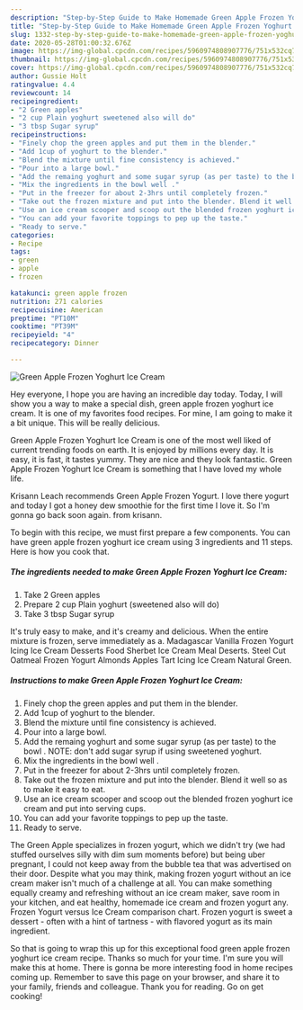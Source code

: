 ```yaml
---
description: "Step-by-Step Guide to Make Homemade Green Apple Frozen Yoghurt Ice Cream"
title: "Step-by-Step Guide to Make Homemade Green Apple Frozen Yoghurt Ice Cream"
slug: 1332-step-by-step-guide-to-make-homemade-green-apple-frozen-yoghurt-ice-cream
date: 2020-05-28T01:00:32.676Z
image: https://img-global.cpcdn.com/recipes/5960974808907776/751x532cq70/green-apple-frozen-yoghurt-ice-cream-recipe-main-photo.jpg
thumbnail: https://img-global.cpcdn.com/recipes/5960974808907776/751x532cq70/green-apple-frozen-yoghurt-ice-cream-recipe-main-photo.jpg
cover: https://img-global.cpcdn.com/recipes/5960974808907776/751x532cq70/green-apple-frozen-yoghurt-ice-cream-recipe-main-photo.jpg
author: Gussie Holt
ratingvalue: 4.4
reviewcount: 14
recipeingredient:
- "2 Green apples"
- "2 cup Plain yoghurt sweetened also will do"
- "3 tbsp Sugar syrup"
recipeinstructions:
- "Finely chop the green apples and put them in the blender."
- "Add 1cup of yoghurt to the blender."
- "Blend the mixture until fine consistency is achieved."
- "Pour into a large bowl."
- "Add the remaing yoghurt and some sugar syrup (as per taste) to the bowl . NOTE: don&#39;t add sugar syrup if using sweetened yoghurt."
- "Mix the ingredients in the bowl well ."
- "Put in the freezer for about 2-3hrs until completely frozen."
- "Take out the frozen mixture and put into the blender. Blend it well so as to make it easy to eat."
- "Use an ice cream scooper and scoop out the blended frozen yoghurt ice cream and put into serving cups."
- "You can add your favorite toppings to pep up the taste."
- "Ready to serve."
categories:
- Recipe
tags:
- green
- apple
- frozen

katakunci: green apple frozen 
nutrition: 271 calories
recipecuisine: American
preptime: "PT10M"
cooktime: "PT39M"
recipeyield: "4"
recipecategory: Dinner

---
```



![Green Apple Frozen Yoghurt Ice Cream](https://img-global.cpcdn.com/recipes/5960974808907776/751x532cq70/green-apple-frozen-yoghurt-ice-cream-recipe-main-photo.jpg)

Hey everyone, I hope you are having an incredible day today. Today, I will show you a way to make a special dish, green apple frozen yoghurt ice cream. It is one of my favorites food recipes. For mine, I am going to make it a bit unique. This will be really delicious.

Green Apple Frozen Yoghurt Ice Cream is one of the most well liked of current trending foods on earth. It is enjoyed by millions every day. It is easy, it is fast, it tastes yummy. They are nice and they look fantastic. Green Apple Frozen Yoghurt Ice Cream is something that I have loved my whole life.

Krisann Leach recommends Green Apple Frozen Yogurt. I love there yogurt and today I got a honey dew smoothie for the first time I love it. So I&#39;m gonna go back soon again. from krisann.


To begin with this recipe, we must first prepare a few components. You can have green apple frozen yoghurt ice cream using 3 ingredients and 11 steps. Here is how you cook that.

<!--inarticleads1-->

##### The ingredients needed to make Green Apple Frozen Yoghurt Ice Cream:

1. Take 2 Green apples
1. Prepare 2 cup Plain yoghurt (sweetened also will do)
1. Take 3 tbsp Sugar syrup


It&#39;s truly easy to make, and it&#39;s creamy and delicious. When the entire mixture is frozen, serve immediately as a. Madagascar Vanilla Frozen Yogurt Icing Ice Cream Desserts Food Sherbet Ice Cream Meal Deserts. Steel Cut Oatmeal Frozen Yogurt Almonds Apples Tart Icing Ice Cream Natural Green. 

<!--inarticleads2-->

##### Instructions to make Green Apple Frozen Yoghurt Ice Cream:

1. Finely chop the green apples and put them in the blender.
1. Add 1cup of yoghurt to the blender.
1. Blend the mixture until fine consistency is achieved.
1. Pour into a large bowl.
1. Add the remaing yoghurt and some sugar syrup (as per taste) to the bowl . NOTE: don&#39;t add sugar syrup if using sweetened yoghurt.
1. Mix the ingredients in the bowl well .
1. Put in the freezer for about 2-3hrs until completely frozen.
1. Take out the frozen mixture and put into the blender. Blend it well so as to make it easy to eat.
1. Use an ice cream scooper and scoop out the blended frozen yoghurt ice cream and put into serving cups.
1. You can add your favorite toppings to pep up the taste.
1. Ready to serve.


The Green Apple specializes in frozen yogurt, which we didn&#39;t try (we had stuffed ourselves silly with dim sum moments before) but being uber pregnant, I could not keep away from the bubble tea that was advertised on their door. Despite what you may think, making frozen yogurt without an ice cream maker isn&#39;t much of a challenge at all. You can make something equally creamy and refreshing without an ice cream maker, save room in your kitchen, and eat healthy, homemade ice cream and frozen yogurt any. Frozen Yogurt versus Ice Cream comparison chart. Frozen yogurt is sweet a dessert - often with a hint of tartness - with flavored yogurt as its main ingredient. 

So that is going to wrap this up for this exceptional food green apple frozen yoghurt ice cream recipe. Thanks so much for your time. I'm sure you will make this at home. There is gonna be more interesting food in home recipes coming up. Remember to save this page on your browser, and share it to your family, friends and colleague. Thank you for reading. Go on get cooking!

